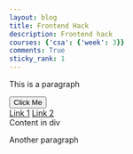 ```yaml
---
layout: blog
title: Frontend Hack
description: Frontend hack
courses: {'csa': {'week': 3}}
comments: True
sticky_rank: 1
---
```


<div>
    <p>This is a paragraph</p>
    <div>
        <button>Click Me</button>
    </div>
</div>

<div>
    <a href="https://google.com">Link 1</a>
    <a href="https://bing.com">Link 2</a>
    <div>
        Content in div
    </div>
    <p>Another paragraph</p>
</div>
